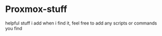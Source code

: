 # Proxmox-stuff

helpful stuff i add when i find it, feel free to add any scripts or commands you find
